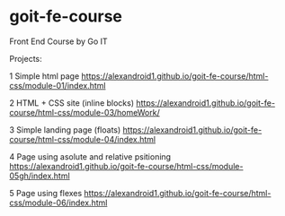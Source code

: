 # goit-fe-course
Front End Course by Go IT

Projects:

1 Simple html page
https://alexandroid1.github.io/goit-fe-course/html-css/module-01/index.html

2 HTML + CSS site (inline blocks)
https://alexandroid1.github.io/goit-fe-course/html-css/module-03/homeWork/

3 Simple landing page (floats)
https://alexandroid1.github.io/goit-fe-course/html-css/module-04/index.html

4 Page using asolute and relative psitioning
https://alexandroid1.github.io/goit-fe-course/html-css/module-05gh/index.html

5 Page using flexes
https://alexandroid1.github.io/goit-fe-course/html-css/module-06/index.html
